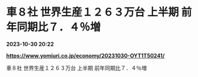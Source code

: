 # 車８社 世界生産１２６３万台 上半期 前年同期比７．４％増

**2023-10-30 20:22**

**https://www.yomiuri.co.jp/economy/20231030-OYT1T50241/**

車８社 世界生産１２６３万台 上半期 前年同期比７．４％増
